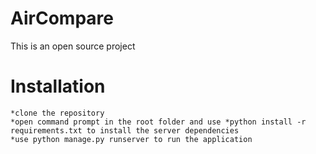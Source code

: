 # AirCompare
This is an open source project

# Installation
    *clone the repository
    *open command prompt in the root folder and use *python install -r requirements.txt to install the server dependencies
    *use python manage.py runserver to run the application